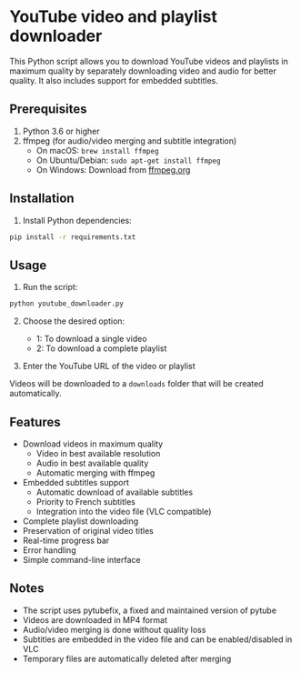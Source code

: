 # YouTube video and playlist downloader

This Python script allows you to download YouTube videos and playlists in maximum quality by separately downloading video and audio for better quality. It also includes support for embedded subtitles.

## Prerequisites

1. Python 3.6 or higher
2. ffmpeg (for audio/video merging and subtitle integration)
   - On macOS: `brew install ffmpeg`
   - On Ubuntu/Debian: `sudo apt-get install ffmpeg`
   - On Windows: Download from [ffmpeg.org](https://ffmpeg.org/download.html)

## Installation

1. Install Python dependencies:
```bash
pip install -r requirements.txt
```

## Usage

1. Run the script:
```bash
python youtube_downloader.py
```

2. Choose the desired option:
   - 1: To download a single video
   - 2: To download a complete playlist

3. Enter the YouTube URL of the video or playlist

Videos will be downloaded to a `downloads` folder that will be created automatically.

## Features

- Download videos in maximum quality
  - Video in best available resolution
  - Audio in best available quality
  - Automatic merging with ffmpeg
- Embedded subtitles support
  - Automatic download of available subtitles
  - Priority to French subtitles
  - Integration into the video file (VLC compatible)
- Complete playlist downloading
- Preservation of original video titles
- Real-time progress bar
- Error handling
- Simple command-line interface

## Notes

- The script uses pytubefix, a fixed and maintained version of pytube
- Videos are downloaded in MP4 format
- Audio/video merging is done without quality loss
- Subtitles are embedded in the video file and can be enabled/disabled in VLC
- Temporary files are automatically deleted after merging
